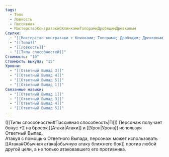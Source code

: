 ```yaml
---
tags:
  - Тело
  - Ловкость
  - Пассивная
  - МастерствоКонтратакиСКлинкамиТопорамиДробящимДревковым
Ссылки:
  - "[[Мастерство контратаки с Клинками; Топорами; Дробящим; Древковым]]"
  - "[[Тело]]"
  - "[[Ловкость]]"
  - "[[Типы способностей]]"
Стоимость: "10"
Стоимость выкупа: "15"
Уровни:
  - "[[Ответный Выпад 3]]"
  - "[[Ответный Выпад 4]]"
  - "[[Ответный Выпад 5]]"
  - "[[Ответный Выпад 1]]"
Связанные навыки:
  - "[[Ответный Выпад 1]]"
  - "[[Ответный Выпад 3]]"
  - "[[Ответный Выпад 4]]"
  - "[[Ответный Выпад 5]]"
---
```

([[Типы способностей#Пассивная способность|П]]) Персонаж получает бонус +2 на бросок [[Атака|Атаки]] и [[Урон|Урона]] используя Ответный Выпад.  
Атакуя с помощью Ответного Выпада, персонаж может использовать [[Атака#Обычная атака|обычную атаку ближнего боя]] против любой другой цели, а не только атаковавшего его противника. 
